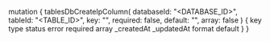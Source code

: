 mutation {
    tablesDbCreateIpColumn(
        databaseId: "<DATABASE_ID>",
        tableId: "<TABLE_ID>",
        key: "",
        required: false,
        default: "",
        array: false
    ) {
        key
        type
        status
        error
        required
        array
        _createdAt
        _updatedAt
        format
        default
    }
}

